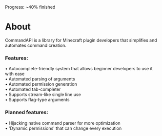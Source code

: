Progress: ~40% finished

# About
CommandAPI is a library for Minecraft plugin developers that simplifies and automates command creation.  

### Features:
• Autocomplete-friendly system that allows beginner developers to use it with ease  
• Automated parsing of arguments  
• Automated permission generation  
• Automated tab-completer  
• Supports stream-like single line use  
• Supports flag-type arguments  

### Planned features:
• Hijacking native command parser for more optimization  
• 'Dynamic permissions' that can change every execution  
